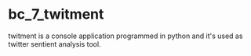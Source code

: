 # bc_7_twitment
twitment is a console application programmed in python and it's used as twitter sentient analysis tool.
